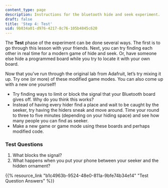 ```yaml
---
content_type: page
description: Instructions for the bluetooth hide and seek experiment.
draft: false
title: 'Step 4: Test'
uid: 9b034a01-d976-4217-8c76-105b4845c620
---
```

The **Test** phase of the experiment can be done several ways. The first is to go through this lesson with your friends. Next, you can try finding each other in real time for a modern game of hide and seek. Or, have someone else hide a programmed board while you try to locate it with your own board. 

Now that you’ve run through the original lab from Adafruit, let’s try mixing it up. Try one (or more) of these modified game modes. You can also come up with a new one yourself! 

- Try finding ways to limit or block the signal that your Bluetooth board gives off. Why do you think this works? 
- Instead of having every hider find a place and wait to be caught by the seeker, try having the hiders sneak and move around. Time your round to three to five minutes (depending on your hiding space) and see how many people you can find as seeker.  
- Make a new game or game mode using these boards and perhaps modified code. 

### Test Questions

1. What blocks the signal?
2. What happens when you put your phone between your seeker and the hidden ornament?

{{% resource_link "b1c4963b-9524-48e0-811a-9bfe74b34e14" "Test Question Answers" %}}